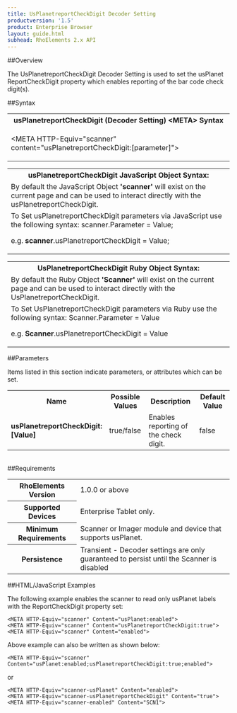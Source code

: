 ```yaml
---
title: UsPlanetreportCheckDigit Decoder Setting
productversion: '1.5'
product: Enterprise Browser
layout: guide.html
subhead: RhoElements 2.x API
---
```


##Overview

The UsPlanetreportCheckDigit Decoder Setting is used to set the usPlanet ReportCheckDigit property which enables reporting of the bar code check digit(s).

##Syntax

<table class="re-table"><tr><th class="tableHeading">usPlanetreportCheckDigit (Decoder Setting) &lt;META&gt; Syntax
</th></tr><tr><td class="clsSyntaxCells clsOddRow"><p>&lt;META HTTP-Equiv="scanner" content="usPlanetreportCheckDigit:[parameter]"&gt;</p></td></tr></table>
<table class="re-table"><tr><th class="tableHeading">usPlanetreportCheckDigit JavaScript Object Syntax:</th></tr><tr><td class="clsSyntaxCells clsOddRow">
By default the JavaScript Object <b>'scanner'</b> will exist on the current page and can be used to interact directly with the usPlanetreportCheckDigit.
</td></tr><tr><td class="clsSyntaxCells clsEvenRow">
To Set usPlanetreportCheckDigit parameters via JavaScript use the following syntax: scanner.Parameter = Value;
<P />e.g. <b>scanner</b>.usPlanetreportCheckDigit = Value;
</td></tr></table>
<table class="re-table"><tr><th class="tableHeading">UsPlanetreportCheckDigit Ruby Object Syntax:</th></tr><tr><td class="clsSyntaxCells clsOddRow">
By default the Ruby Object <b>'Scanner'</b> will exist on the current page and can be used to interact directly with the UsPlanetreportCheckDigit.
</td></tr><tr><td class="clsSyntaxCells clsEvenRow">
To Set UsPlanetreportCheckDigit parameters via Ruby use the following syntax: Scanner.Parameter = Value
<P />e.g. <b>Scanner</b>.usPlanetreportCheckDigit = Value
</td></tr></table>



##Parameters


Items listed in this section indicate parameters, or attributes which can be set.
<table class="re-table"><col width="20%" /><col width="20%" /><col width="38%" /><col width="22%" /><tr><th class="tableHeading">Name</th><th class="tableHeading">Possible Values</th><th class="tableHeading">Description</th><th class="tableHeading">Default Value</th></tr><tr><td class="clsSyntaxCells clsOddRow"><b>usPlanetreportCheckDigit:[Value]
</b></td><td class="clsSyntaxCells clsOddRow">true/false</td><td class="clsSyntaxCells clsOddRow">Enables reporting of the check digit.</td><td class="clsSyntaxCells clsOddRow">false</td></tr></table>
<table class="re-table"><col width="78%" /><col width="8%" /><col width="1%" /><col width="5%" /><col width="1%" /><col width="5%" /><col width="2%" /></table>





##Requirements

<table class="re-table"><tr><th class="tableHeading">RhoElements Version</th><td class="clsSyntaxCell clsEvenRow">1.0.0 or above
</td></tr><tr><th class="tableHeading">Supported Devices</th><td class="clsSyntaxCell clsOddRow">Enterprise Tablet only.</td></tr><tr><th class="tableHeading">Minimum Requirements</th><td class="clsSyntaxCell clsOddRow">Scanner or Imager module and device that supports usPlanet.</td></tr><tr><th class="tableHeading">Persistence</th><td class="clsSyntaxCell clsEvenRow">Transient - Decoder settings are only guaranteed to persist until the Scanner is disabled</td></tr></table>


##HTML/JavaScript Examples

The following example enables the scanner to read only usPlanet labels with the ReportCheckDigit property set:

	<META HTTP-Equiv="scanner" Content="usPlanet:enabled">
	<META HTTP-Equiv="scanner" Content="usPlanetreportCheckDigit:true">
	<META HTTP-Equiv="scanner" Content="enabled">
	
Above example can also be written as shown below:

	<META HTTP-Equiv="scanner" Content="usPlanet:enabled;usPlanetreportCheckDigit:true;enabled">
	
or

	<META HTTP-Equiv="scanner-usPlanet" Content="enabled">
	<META HTTP-Equiv="scanner-usPlanetreportCheckDigit" Content="true">
	<META HTTP-Equiv="scanner-enabled" Content="SCN1">
	






